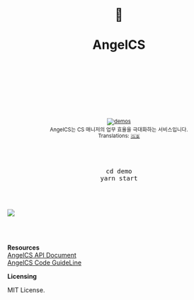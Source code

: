 <div align="center">
  <h1>
    <br/>
    <br/>
    ️🤙
    <br />
    <br />
    AngelCS
    <br />
    <br />
    <br />
    <br />
  </h1>
  <sup>
    <br />
    <br />
    <a href="http://angelcs.netlify.com/">
      <img src="https://img.shields.io/badge/demos-🚀-yellow.svg" alt="demos" />
    </a>
    <br />
    AngelCS는 CS 매니저의 업무 효율을 극대화하는 서비스입니다.
    <br />
    Translations: <a href="#">🇬🇧</a>
  </sup>
  <br />
  <br />
  <br />
  <br />
  <pre>cd demo<br/>yarn start</pre>
  <br />
  <br />
</div>

![](process.gif)

<br />
<br />

**Resources**<br/>
  [AngelCS API Document](https://github.com/UnifoCS/AngelCS-backend/blob/master/README.md)<br/>
  [AngelCS Code GuideLine](https://github.com/UnifoCS/AngelCS-backend/blob/master/doc/code_structure.md)


**Licensing**

  MIT License.

<br />
<br />
<br />
<br />
<br />
